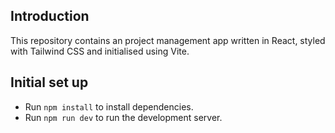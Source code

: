 ## Introduction

This repository contains an project management app written in React, styled with Tailwind CSS and initialised using Vite.

## Initial set up

- Run `npm install` to install dependencies.
- Run `npm run dev` to run the development server.
